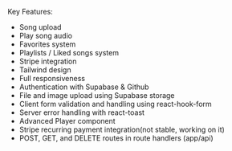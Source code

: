 Key Features:

- Song upload
- Play song audio
- Favorites system
- Playlists / Liked songs system
- Stripe integration
- Tailwind design
- Full responsiveness
- Authentication with Supabase & Github
- File and image upload using Supabase storage
- Client form validation and handling using react-hook-form
- Server error handling with react-toast
- Advanced Player component
- Stripe recurring payment integration(not stable, working on it)
- POST, GET, and DELETE routes in route handlers (app/api)
